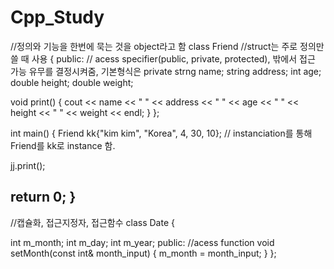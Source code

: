 # Cpp_Study

//정의와 기능을 한번에 묵는 것을 object라고 함
class Friend //struct는 주로 정의만 쓸 때 사용
{
public: // acess specifier(public, private, protected), 밖에서 접근 가능 유무를 결정시켜줌, 기본형식은 private
  strng name;
  string address;
  int age;
  double height;
  double weight;
  
  void print()
  {
    cout << name << " " << address << " " << age << " " << height << " " << weight << endl;
  }
};

int main()
{
  Friend kk{"kim kim", "Korea", 4, 30, 10}; // instanciation를 통해 Friend를 kk로 instance 함.
  
  jj.print();
  
  return 0;
}
-------------------------------------------------------------------------------------------------
//캡슐화, 접근지정자, 접근함수
class Date
{

  int m_month;
  int m_day;
  int m_year;
public:  //acess function
  void setMonth(const int& month_input)
  {
    m_month = month_input;
  }
};
